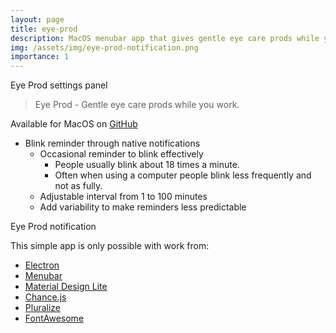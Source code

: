 ```yaml
---
layout: page
title: eye-prod
description: MacOS menubar app that gives gentle eye care prods while you work
img: /assets/img/eye-prod-notification.png
importance: 1
---
```


<div class="row">
    <div class="col-sm mt-3 mt-md-0">
        <img class="img-fluid rounded z-depth-1" src="{{ '/assets/img/eye-prod-panel.png' | relative_url }}" alt="" title="example image"/>
    </div>
</div>
<div class="caption">
    Eye Prod settings panel
</div>

> Eye Prod - Gentle eye care prods while you work.

Available for MacOS on [GitHub](https://github.com/alanrice/eye-prod)

* Blink reminder through native notifications
  * Occasional reminder to blink effectively
	 * People usually blink about 18 times a minute.
	 * Often when using a computer people blink less frequently and not as fully.
  * Adjustable interval from 1 to 100 minutes
   * Add variability to make reminders less predictable

<div class="row">
   <div class="col-sm mt-3 mt-md-0">
       <img class="img-fluid rounded z-depth-1" src="{{ '/assets/img/eye-prod-notification.png' | relative_url }}" alt="" title="example image"/>
   </div>
</div>
<div class="caption">
   Eye Prod notification
</div>


This simple app is only possible with work from:
* [Electron](http://electron.atom.io/)
* [Menubar](https://github.com/maxogden/menubar)
* [Material Design Lite](http://www.getmdl.io/)
* [Chance.js](http://chancejs.com/)
* [Pluralize](https://github.com/blakeembrey/pluralize)
* [FontAwesome](https://fortawesome.github.io/Font-Awesome/)
